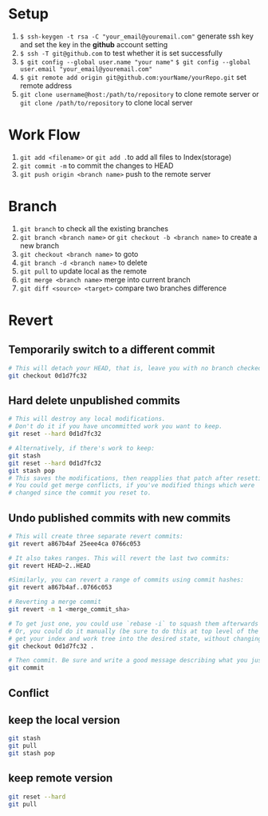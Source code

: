 # Setup

1. `$ ssh-keygen -t rsa -C "your_email@youremail.com"` generate ssh key and set the key in the **github** account setting
2. `$ ssh -T git@github.com` to test whether it is set successfully
3. `$ git config --global user.name "your name"`                                                                          `$ git config --global user.email "your_email@youremail.com"`
4. `$ git remote add origin git@github.com:yourName/yourRepo.git` set remote address
5. `git clone username@host:/path/to/repository` to clone remote server or `git clone /path/to/repository` to clone local server 

# Work Flow

1. `git add <filename>` or `git add .`to add all files to Index(storage)
2. `git commit -m` to commit the changes to HEAD
3. `git push origin <branch name>` push <branch> to the remote server

# Branch

1. `git branch` to check all the existing branches
2. `git branch <branch name>` or `git checkout -b <branch name>` to create a new branch
3. `git checkout <branch name>` to goto <branch name>
4. `git branch -d <branch name>` to delete <branch name>
5. `git pull` to update local as the remote
6. `git merge <branch name>` merge <branch name> into current branch
7. `git diff <source> <target>` compare two branches difference

# Revert

## Temporarily switch to a different commit

```bash
# This will detach your HEAD, that is, leave you with no branch checked out:
git checkout 0d1d7fc32
```

## Hard delete unpublished commits

```bash
# This will destroy any local modifications.
# Don't do it if you have uncommitted work you want to keep.
git reset --hard 0d1d7fc32

# Alternatively, if there's work to keep:
git stash
git reset --hard 0d1d7fc32
git stash pop
# This saves the modifications, then reapplies that patch after resetting.
# You could get merge conflicts, if you've modified things which were
# changed since the commit you reset to.
```

## Undo published commits with new commits

```bash
# This will create three separate revert commits:
git revert a867b4af 25eee4ca 0766c053

# It also takes ranges. This will revert the last two commits:
git revert HEAD~2..HEAD

#Similarly, you can revert a range of commits using commit hashes:
git revert a867b4af..0766c053 

# Reverting a merge commit
git revert -m 1 <merge_commit_sha>

# To get just one, you could use `rebase -i` to squash them afterwards
# Or, you could do it manually (be sure to do this at top level of the repo)
# get your index and work tree into the desired state, without changing HEAD:
git checkout 0d1d7fc32 .

# Then commit. Be sure and write a good message describing what you just did
git commit
```

## Conflict

## keep the local version

```bash
git stash
git pull
git stash pop
```

## keep remote version

```bash
git reset --hard
git pull
```

